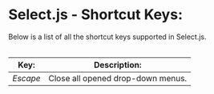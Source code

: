 # Select.js - Shortcut Keys:

Below is a list of all the shortcut keys supported in Select.js.
<br>
<br>


| Key: | Description: |
| --- | --- |
| *Escape* | Close all opened drop-down menus. |